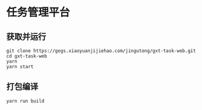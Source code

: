 # 任务管理平台

## 获取并运行

```
git clone https://gogs.xiaoyuanjijiehao.com/jingutong/gxt-task-web.git
cd gxt-task-web
yarn
yarn start
```

## 打包编译

```
yarn run build
```
    